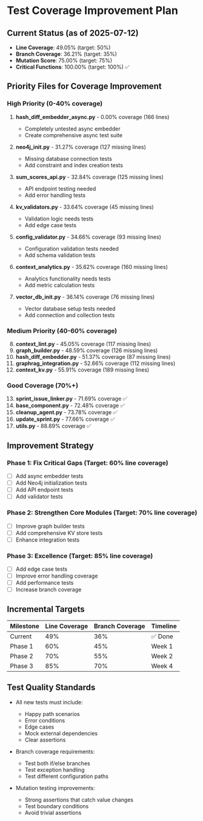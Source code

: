 # Test Coverage Improvement Plan

## Current Status (as of 2025-07-12)

- **Line Coverage**: 49.05% (target: 50%)
- **Branch Coverage**: 36.21% (target: 35%)
- **Mutation Score**: 75.00% (target: 75%)
- **Critical Functions**: 100.00% (target: 100%) ✅

## Priority Files for Coverage Improvement

### High Priority (0-40% coverage)
1. **hash_diff_embedder_async.py** - 0.00% coverage (166 lines)
   - Completely untested async embedder
   - Create comprehensive async test suite

2. **neo4j_init.py** - 31.27% coverage (127 missing lines)
   - Missing database connection tests
   - Add constraint and index creation tests

3. **sum_scores_api.py** - 32.84% coverage (125 missing lines)
   - API endpoint testing needed
   - Add error handling tests

4. **kv_validators.py** - 33.64% coverage (45 missing lines)
   - Validation logic needs tests
   - Add edge case tests

5. **config_validator.py** - 34.66% coverage (93 missing lines)
   - Configuration validation tests needed
   - Add schema validation tests

6. **context_analytics.py** - 35.62% coverage (160 missing lines)
   - Analytics functionality needs tests
   - Add metric calculation tests

7. **vector_db_init.py** - 36.14% coverage (76 missing lines)
   - Vector database setup tests needed
   - Add connection and collection tests

### Medium Priority (40-60% coverage)
8. **context_lint.py** - 45.05% coverage (117 missing lines)
9. **graph_builder.py** - 48.59% coverage (126 missing lines)
10. **hash_diff_embedder.py** - 51.37% coverage (87 missing lines)
11. **graphrag_integration.py** - 52.66% coverage (112 missing lines)
12. **context_kv.py** - 55.91% coverage (189 missing lines)

### Good Coverage (70%+)
13. **sprint_issue_linker.py** - 71.69% coverage ✅
14. **base_component.py** - 72.48% coverage ✅
15. **cleanup_agent.py** - 73.78% coverage ✅
16. **update_sprint.py** - 77.66% coverage ✅
17. **utils.py** - 88.89% coverage ✅

## Improvement Strategy

### Phase 1: Fix Critical Gaps (Target: 60% line coverage)
- [ ] Add async embedder tests
- [ ] Add Neo4j initialization tests
- [ ] Add API endpoint tests
- [ ] Add validator tests

### Phase 2: Strengthen Core Modules (Target: 70% line coverage)
- [ ] Improve graph builder tests
- [ ] Add comprehensive KV store tests
- [ ] Enhance integration tests

### Phase 3: Excellence (Target: 85% line coverage)
- [ ] Add edge case tests
- [ ] Improve error handling coverage
- [ ] Add performance tests
- [ ] Increase branch coverage

## Incremental Targets

| Milestone | Line Coverage | Branch Coverage | Timeline |
|-----------|---------------|-----------------|----------|
| Current   | 49%          | 36%             | ✅ Done  |
| Phase 1   | 60%          | 45%             | Week 1   |
| Phase 2   | 70%          | 55%             | Week 2   |
| Phase 3   | 85%          | 70%             | Week 4   |

## Test Quality Standards

- All new tests must include:
  - Happy path scenarios
  - Error conditions
  - Edge cases
  - Mock external dependencies
  - Clear assertions

- Branch coverage requirements:
  - Test both if/else branches
  - Test exception handling
  - Test different configuration paths

- Mutation testing improvements:
  - Strong assertions that catch value changes
  - Test boundary conditions
  - Avoid trivial assertions
